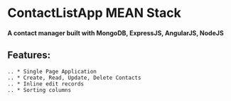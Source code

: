 # ContactListApp MEAN Stack
#### A contact manager built with MongoDB, ExpressJS, AngularJS, NodeJS

**Features:**
---------
	.. * Single Page Application
	.. * Create, Read, Update, Delete Contacts
	.. * Inline edit records
	.. * Sorting columns